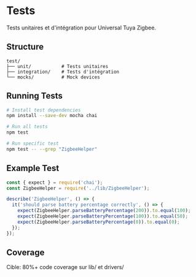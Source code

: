 # Tests

Tests unitaires et d'intégration pour Universal Tuya Zigbee.

## Structure

```
test/
├── unit/           # Tests unitaires
├── integration/    # Tests d'intégration
└── mocks/          # Mock devices
```

## Running Tests

```bash
# Install test dependencies
npm install --save-dev mocha chai

# Run all tests
npm test

# Run specific test
npm test -- --grep "ZigbeeHelper"
```

## Example Test

```javascript
const { expect } = require('chai');
const ZigbeeHelper = require('../lib/ZigbeeHelper');

describe('ZigbeeHelper', () => {
  it('should parse battery percentage correctly', () => {
    expect(ZigbeeHelper.parseBatteryPercentage(200)).to.equal(100);
    expect(ZigbeeHelper.parseBatteryPercentage(100)).to.equal(50);
    expect(ZigbeeHelper.parseBatteryPercentage(0)).to.equal(0);
  });
});
```

## Coverage

Cible: 80%+ code coverage sur lib/ et drivers/
